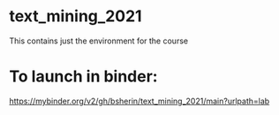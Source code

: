 # text_mining_2021

This contains just the environment for the course

# To launch in binder:

https://mybinder.org/v2/gh/bsherin/text_mining_2021/main?urlpath=lab
